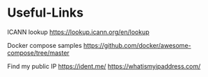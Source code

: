 # Useful-Links

ICANN lookup
https://lookup.icann.org/en/lookup

Docker compose samples
https://github.com/docker/awesome-compose/tree/master

Find my public IP 
https://ident.me/
https://whatismyipaddress.com/
